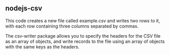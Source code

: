 ## nodejs-csv
This code creates a new file called example.csv and writes two rows to it, with each row containing three columns separated by commas. 

The csv-writer package allows you to specify the headers for the CSV file as an array of objects, and write records to the file using an array of objects with the same keys as the headers.
